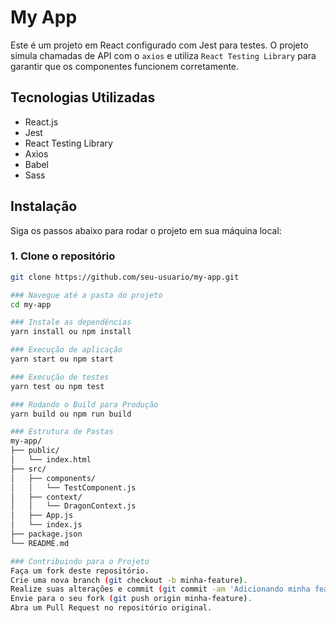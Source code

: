 # My App

Este é um projeto em React configurado com Jest para testes. O projeto simula chamadas de API com o `axios` e utiliza `React Testing Library` para garantir que os componentes funcionem corretamente.

## Tecnologias Utilizadas

- React.js
- Jest
- React Testing Library
- Axios
- Babel
- Sass

## Instalação

Siga os passos abaixo para rodar o projeto em sua máquina local:

### 1. Clone o repositório

```bash
git clone https://github.com/seu-usuario/my-app.git

### Navegue até a pasta do projeto
cd my-app

### Instale as dependências
yarn install ou npm install

### Execução de aplicação
yarn start ou npm start

### Execução de testes
yarn test ou npm test

### Rodando o Build para Produção
yarn build ou npm run build

### Estrutura de Pastas
my-app/
├── public/
│   └── index.html
├── src/
│   ├── components/
│   │   └── TestComponent.js
│   ├── context/
│   │   └── DragonContext.js
│   ├── App.js
│   └── index.js
├── package.json
└── README.md

### Contribuindo para o Projeto
Faça um fork deste repositório.
Crie uma nova branch (git checkout -b minha-feature).
Realize suas alterações e commit (git commit -am 'Adicionando minha feature').
Envie para o seu fork (git push origin minha-feature).
Abra um Pull Request no repositório original.









